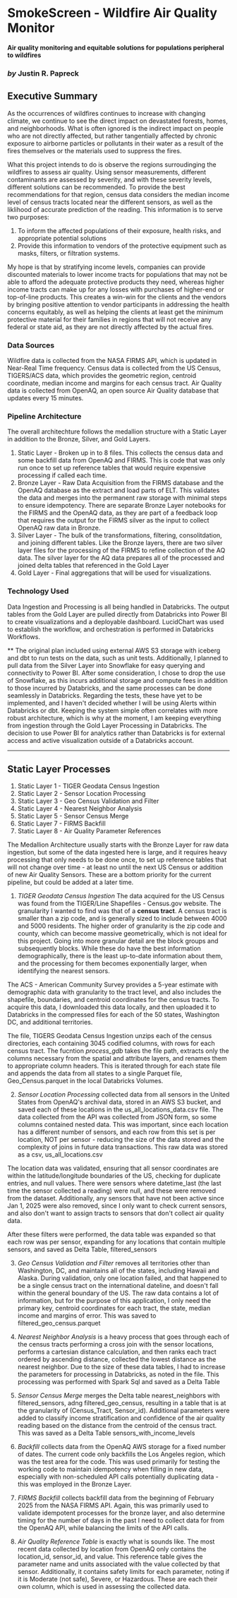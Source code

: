 # SmokeScreen - Wildfire Air Quality Monitor
**Air quality monitoring and equitable solutions for populations peripheral to wildfires**

### *by* Justin R. Papreck

## Executive Summary
As the occurrences of wildfires continues to increase with changing climate, we continue to see the direct impact on devastated forests, homes, and neighborhoods. What is often ignored is the indirect impact on people who are not directly affected, but rather tangentially affected by chronic exposure to airborne particles or pollutants in their water as a result of the fires themselves or the materials used to suppress the fires. 

What this project intends to do is observe the regions surroudinging the wildfires to assess air quality. Using sensor measurements, different contaminants are assessed by severity, and with these severity levels, different solutions can be recommended. To provide the best recommendations for that region, census data considers the median income level of census tracts located near the different sensors, as well as the liklihood of accurate prediction of the reading. This information is to serve two purposes: 

1. To inform the affected populations of their exposure, health risks, and appropriate potential solutions
2. Provide this information to vendors of the protective equipment such as masks, filters, or filtration systems. 

My hope is that by stratifying income levels, companies can provide discounted materials to lower income tracts for populations that may not be able to afford the adequate protective products they need, whereas higher income tracts can make up for any losses with purchases of higher-end or top-of-line products. This creates a win-win for the clients and the vendors by bringing positive attention to vendor participants in addressing the health concerns equitably, as well as helping the clients at least get the minimum protective material for their families in regions that will not receive any federal or state aid, as they are not directly affected by the actual fires. 

### Data Sources
Wildfire data is collected from the NASA FIRMS API, which is updated in Near-Real Time frequency. 
Census data is collected from the US Census, TIGERS/ACS data, which provides the geometric region, centroid coordinate, median income and margins for each census tract. 
Air Quality data is collected from OpenAQ, an open source Air Quality database that updates every 15 minutes. 

### Pipeline Architecture
The overall architechture follows the medallion structure with a Static Layer in addition to the Bronze, Silver, and Gold Layers. 
1. Static Layer - Broken up in to 8 files. This collects the census data and some backfill data from OpenAQ and FIRMS. This is code that was only run once to set up reference tables that would require expensive processing if called each time. 
2. Bronze Layer - Raw Data Acquisition from the FIRMS database and the OpenAQ database as the extract and load parts of ELT. This validates the data and merges into the permanent raw storage with minimal steps to ensure idempotency. There are separate Bronze Layer notebooks for the FIRMS and the OpenAQ data, as they are part of a feedback loop that requires the output for the FIRMS silver as the input to collect OpenAQ raw data in Bronze.
3. Silver Layer - The bulk of the transformations, filtering, consolitdation, and joining different tables. Like the Bronze layers, there are two silver layer files for the processing of the FIRMS to refine collection of the AQ data. The silver layer for the AQ data prepares all of the processed and joined delta tables that referenced in the Gold Layer
4. Gold Layer - Final aggregations that will be used for visualizations.

### Technology Used
Data Ingestion and Processing is all being handled in Databricks. The output tables from the Gold Layer are pulled directly from Databricks into Power BI to create visualizations and a deployable dashboard. LucidChart was used to establish the workflow, and orchestration is performed in Databricks Workflows. 

** The original plan included using external AWS S3 storage with iceberg and dbt to run tests on the data, such as unit tests. Additionally, I planned to pull data from the Silver Layer into Snowflake for easy querying and connectivity to Power BI. After some consideration, I chose to drop the use of Snowflake, as this incurs additional storage and compute fees in addition to those incurred by Databricks, and the same processes can be done seamlessly in Databricks. Regarding the tests, these have yet to be implemented, and I haven't decided whether I will be using Alerts within Databricks or dbt. Keeping the system simple often correlates with more robust architecture, which is why at the moment, I am keeping everything from ingestion through the Gold Layer Processing in Databricks. The decision to use Power BI for analytics rather than Databricks is for external access and active visualization outside of a Databricks account. 

---
## Static Layer Processes

1. Static Layer 1 - TIGER Geodata Census Ingestion
2. Static Layer 2 - Sensor Location Processing
3. Static Layer 3 - Geo Census Validation and Filter
4. Static Layer 4 - Nearest Neighbor Analysis
5. Static Layer 5 - Sensor Census Merge
6. Static Layer 7 - FIRMS Backfill
7. Static Layer 8 - Air Quality Parameter References

The Medallion Architecture usually starts with the Bronze Layer for raw data ingestion, but some of the data ingested here is large, and it requires heavy processing that only needs to be done once, to set up reference tables that will not change over time - at least no until the next US Census or addition of new Air Quality Sensors. These are a bottom priority for the current pipeline, but could be added at a later time. 

1. *TIGER Geodata Census Ingestion* The data acquired for the US Census was found from the TIGER/Line Shapefiles - Census.gov website. The granularity I wanted to find was that of a **census tract**. A census tract is smaller than a zip code, and is generally sized to include between 4000 and 5000 residents. The higher order of granularity is the zip code and county, which can become massive geometrically, which is not ideal for this project. Going into more granular detail are the block groups and subsequently blocks. While these do have the best information demographically, there is the least up-to-date information about them, and the processing for them becomes exponentially larger, when identifying the nearest sensors. 

The ACS - American Community Survey provides a 5-year estimate with demographic data with granularity to the tract level, and also includes the shapefile, boundaries, and centroid coordinates for the census tracts. To acquire this data, I downloaded this data locally, and then uploaded it to Databricks in the compressed files for each of the 50 states, Washington DC, and additional territories. 

The file, TIGERS Geodata Census Ingestion unzips each of the census directories, each containing 3045 codified columns, with rows for each census tract. The fucntion *process_gdb* takes the file path, extracts only the columns necessary from the spatial and attribute layers, and renames them to appropriate column headers. This is iterated through for each state file and appends the data from all states to a single Parquet file, Geo_Census.parquet in the local Databricks Volumes. 

2. *Sensor Location Processing* collected data from all sensors in the United States from OpenAQ's archival data, stored in an AWS S3 bucket, and saved each of these locations in the us_all_locations_data.csv file. The data collected from the API was collected from JSON form, so some columns contained nested data. This was important, since each location has a different number of sensors, and each row from this set is per location, NOT per sensor - reducing the size of the data stored and the complexity of joins in future data transactions. This raw data was stored as a csv, us_all_locations.csv 

The location data was validated, ensuring that all sensor coordinates are within the latitude/longitude boundaries of the US, checking for duplicate entries, and null values. There were sensors where datetime_last (the last time the sensor collected a reading) were null, and these were removed from the dataset. Additionally, any sensors that have not been active since Jan 1, 2025 were also removed, since I only want to check current sensors, and also don't want to assign tracts to sensors that don't collect air quality data.

After these filters were performed, the data table was expanded so that each row was per sensor, expanding for any locations that contain multiple sensors, and saved as Delta Table, filtered_sensors

3. *Geo Census Validation and Filter* removes all territories other than Washington, DC, and maintains all of the states, including Hawaii and Alaska. During validation, only one location failed, and that happened to be a single census tract on the international dateline, and doesn't fall within the general boundary of the US. The raw data contains a lot of information, but for the purpose of this application, I only need the primary key, centroid coordinates for each tract, the state, median income and margins of error. This was saved to filtered_geo_census.parquet

4. *Nearest Neighbor Analysis* is a heavy process that goes through each of the census tracts performing a cross join with the sensor locations, performs a cartesian distance calculation, and then ranks each tract ordered by ascending distance, collected the lowest distance as the nearest neighbor. Due to the size of these data tables, I had to increase the parameters for processing in Databricks, as noted in the file. This processing was performed with Spark Sql and saved as a Delta Table

5. *Sensor Census Merge* merges the Delta table nearest_neighbors with filtered_sensors, adng filtered_geo_census, resulting in a table that is at the granularity of (Census_Tract, Sensor_id). Additional parameters were added to classify income stratification and confidence of the air quality reading based on the distance from the centroid of the census tract. This was saved as a Delta Table sensors_with_income_levels

6. *Backfill* collects data from the OpenAQ AWS storage for a fixed number of dates. The current code only backfills the Los Angeles region, which was the test area for the code. This was used primarily for testing the working code to maintain idempotency when filling in new data, especially with non-scheduled API calls potentially duplicating data - this was employed in the Bronze Layer. 

7. *FIRMS Backfill* collects backfill data from the beginning of February 2025 from the NASA FIRMS API. Again, this was primarily used to validate idempotent processes for the bronze layer, and also determine timing for the number of days in the past I need to collect data for from the OpenAQ API, while balancing the limits of the API calls. 

8. *Air Quality Reference Table* is exactly what is sounds like. The most recent data collected by location from OpenAQ only contains the location_id, sensor_id, and value. This reference table gives the parameter name and units associated with the value collected by that sensor. Additionally, it contains safety limits for each parameter, noting if it is Moderate (not safe), Severe, or Hazardous. These are each their own column, which is used in assessing the collected data.  